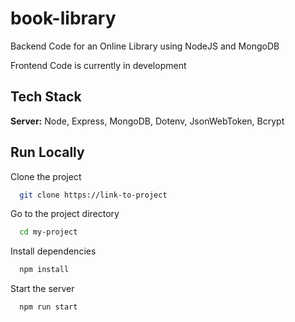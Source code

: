 # book-library
Backend Code for an Online Library using NodeJS and MongoDB

Frontend Code is currently in development 

## Tech Stack

**Server:** Node, Express, MongoDB, Dotenv, JsonWebToken, Bcrypt

## Run Locally

Clone the project

```bash
  git clone https://link-to-project
```

Go to the project directory

```bash
  cd my-project
```

Install dependencies

```bash
  npm install
```

Start the server

```bash
  npm run start
```
